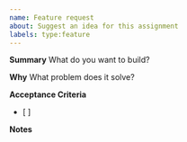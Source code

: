 ```yaml
---
name: Feature request
about: Suggest an idea for this assignment
labels: type:feature
---
```

**Summary**
What do you want to build?

**Why**
What problem does it solve?

**Acceptance Criteria**
- [ ]

**Notes**
